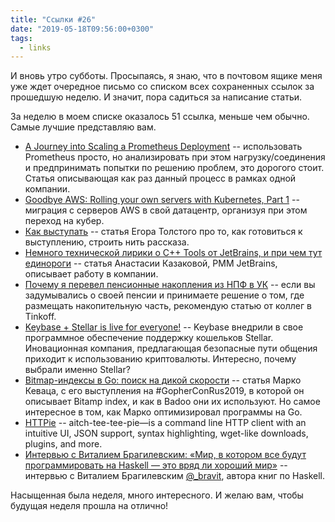 ```yaml
---
title: "Ссылки #26"
date: "2019-05-18T09:56:00+0300"
tags:
  - links
---
```

И вновь утро субботы. Просыпаясь, я знаю, что в почтовом ящике меня уже ждет очередное письмо со списком всех сохраненных ссылок за прошедшую неделю. И значит, пора садиться за написание статьи.

За неделю в моем списке оказалось 51 ссылка, меньше чем обычно. Самые лучшие представляю вам.

* [A Journey into Scaling a Prometheus Deployment](https://tech.synthesio.com/articles/2019-04-21-prometheus-keep-alive/) -- использовать Prometheus просто, но анализировать при этом нагрузку/соединения и предпринимать попытки по решению проблем, это дорогого стоит. Статья описывающая как раз данный процесс в рамках одной компании.
* [Goodbye AWS: Rolling your own servers with Kubernetes, Part 1](https://gravitational.com/blog/aws_vs_colocation/) -- миграция с серверов AWS в свой датацентр, организуя при этом переход на кубер.
* [Как выступать](https://medium.com/@etolstoy/%D0%BA%D0%B0%D0%BA-%D0%B2%D1%8B%D1%81%D1%82%D1%83%D0%BF%D0%B0%D1%82%D1%8C-203d912b0e37) -- статья Егора Толстого про то, как готовиться к выступлению, строить нить рассказа.
* [Немного технической лирики о C++ Tools от JetBrains, и при чем тут единороги](https://habr.com/ru/company/JetBrains/blog/451510/) -- статья Анастасии Казаковой, PMM JetBrains, описывает работу в компании.
* [Почему я перевел пенсионные накопления из НПФ в УК](https://journal.tinkoff.ru/pensia-uk/) -- если вы задумывались о своей пенсии и принимаете решение о том, где размещать накопительную часть, рекомендую статью от коллег в Tinkoff.
* [Keybase + Stellar is live for everyone!](https://keybase.io/blog/keybase-stellar-launch) -- Keybase внедрили в свое программное обеспечение поддержку кошельков Stellar. Иновационная компания, предлагающая безопасные пути общения приходит к использованию криптовалюты. Интересно, почему выбрали именно Stellar?
* [Bitmap-индексы в Go: поиск на дикой скорости](https://habr.com/ru/company/badoo/blog/451938/) -- статья Марко Кеваца, с его выступления на #GopherConRus2019, в которой он описывает Bitamp index, и как в Badoo они их используют. Но самое интересное в том, как Марко оптимизировал программы на Go.
* [HTTPie](https://httpie.org/) -- aitch-tee-tee-pie—is a command line HTTP client with an intuitive UI, JSON support, syntax highlighting, wget-like downloads, plugins, and more.
* [Интервью с Виталием Брагилевским: «Мир, в котором все будут программировать на Haskell — это вряд ли хороший мир»](https://habr.com/ru/company/provectus/blog/452246/) -- интервью с Виталием Брагилевским [@_bravit](https://twitter.com/_bravit), автора книг по Haskell.

Насыщенная была неделя, много интересного. И желаю вам, чтобы будущая неделя прошла на отлично!
